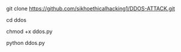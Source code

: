 git clone 
https://github.com/sikhoethicalhacking1/DDOS-ATTACK.git

cd ddos


chmod +x ddos.py


python ddos.py
